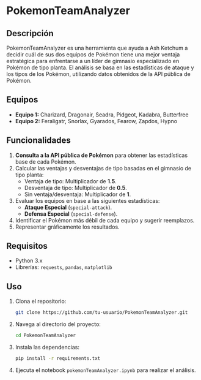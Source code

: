 # PokemonTeamAnalyzer

## Descripción
PokemonTeamAnalyzer es una herramienta que ayuda a Ash Ketchum a decidir cuál de sus dos equipos de Pokémon tiene una mejor ventaja estratégica para enfrentarse a un líder de gimnasio especializado en Pokémon de tipo planta. El análisis se basa en las estadísticas de ataque y los tipos de los Pokémon, utilizando datos obtenidos de la API pública de Pokémon.

## Equipos
- **Equipo 1:** Charizard, Dragonair, Seadra, Pidgeot, Kadabra, Butterfree
- **Equipo 2:** Feraligatr, Snorlax, Gyarados, Fearow, Zapdos, Hypno

## Funcionalidades
1. **Consulta a la API pública de Pokémon** para obtener las estadísticas base de cada Pokémon.
2. Calcular las ventajas y desventajas de tipo basadas en el gimnasio de tipo planta:
   - Ventaja de tipo: Multiplicador de **1.5**.
   - Desventaja de tipo: Multiplicador de **0.5**.
   - Sin ventaja/desventaja: Multiplicador de **1**.
3. Evaluar los equipos en base a las siguientes estadísticas:
   - **Ataque Especial** (`special-attack`).
   - **Defensa Especial** (`special-defense`).
4. Identificar el Pokémon más débil de cada equipo y sugerir reemplazos.
5. Representar gráficamente los resultados.

## Requisitos
- Python 3.x
- Librerías: `requests`, `pandas`, `matplotlib`

## Uso
1. Clona el repositorio:
   ```bash
   git clone https://github.com/tu-usuario/PokemonTeamAnalyzer.git
   ```

2. Navega al directorio del proyecto:
   ```bash
   cd PokemonTeamAnalyzer
   ```

3. Instala las dependencias:
   ```bash
   pip install -r requirements.txt
   ```

4. Ejecuta el notebook `pokemonTeamAnalyzer.ipynb` para realizar el análisis.
  
